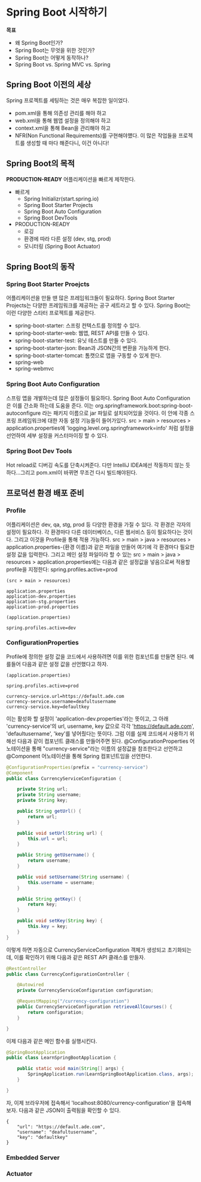 # Spring Boot 시작하기

**목표**
- 왜 Spring Boot인가?
- Spring Boot는 무엇을 위한 것인가?
- Spring Boot는 어떻게 동작하나?
- Spring Boot vs. Spring MVC vs. Spring

## Spring Boot 이전의 세상
Spring 프로젝트를 세팅하는 것은 매우 복잡한 일이었다.
- pom.xml을 통해 의존성 관리를 해야 하고
- web.xml을 통해 웹앱 설정을 정의해야 하고
- context.xml을 통해 Bean을 관리해야 하고
- NFR(Non Functional Requirements)를 구현해야헀다.
이 많은 작업들을 프로젝트를 생성할 때 마다 해준다니, 이건 아니다!

## Spring Boot의 목적
**PRODUCTION-READY** 어플리케이션을 빠르게 제작한다.
- 빠르게
    - Spring Initializr(start.spring.io)
    - Spring Boot Starter Projects
    - Spring Boot Auto Configuration
    - Spring Boot DevTools
- PRODUCTION-READY
    - 로깅
    - 환경에 따라 다른 설정 (dev, stg, prod)
    - 모니터링 (Spring Boot Actuator)

## Spring Boot의 동작

### Spring Boot Starter Proejcts
어플리케이션을 만들 땐 많은 프레임워크들이 필요하다. Spring Boot Starter Projects는 다양한 프레임워크를 제공하는 공구 세트라고 할 수 있다. Spring Boot는 이런 다양한 스타터 프로젝트를 제공한다.
- spring-boot-starter: 스프링 컨텍스트를 정의할 수 있다.
- spring-boot-starter-web: 웹앱, REST API를 만들 수 있다.
- spring-boot-starter-test: 유닛 테스트를 만들 수 있다.
- spring-boot-starter-json: Bean과 JSON간의 변환을 가능하게 한다.
- spring-boot-starter-tomcat: 톰캣으로 앱을 구동할 수 있게 한다.
- spring-web
- spring-webmvc

### Spring Boot Auto Configuration
스프링 앱을 개발하는데 많은 설정들이 필요하다. Spring Boot Auto Configuration은 이를 간소화 하는데 도움을 준다. 이는 org.springframework.boot:spring-boot-autoconfigure 라는 패키지 이름으로 jar 파일로 설치되어있을 것이다. 이 안에 각종 스프링 프레임워크에 대한 자동 설정 기능들이 들어가있다. src > main > resources > application.properties에 'logging.level.org.springframework=info' 처럼 설정을 선언하여 세부 설정을 커스터마이징 할 수 있다.

### Spring Boot Dev Tools
Hot reload로 디버깅 속도를 단축시켜준다. 다만 IntelliJ IDEA에선 작동하지 않는 듯 하다...그리고 pom.xml이 바뀌면 무조건 다시 빌드해야된다.
 
## 프로덕션 환경 배포 준비

### Profile
어플리케이션은 dev, qa, stg, prod 등 다양한 환경을 가질 수 있다. 각 환경은 각자의 설정이 필요하다. 각 환경마다 다른 데이터베이스, 다른 웹서비스 등이 필요하다는 것이다. 그리고 이것을 Profile을 통해 적용 가능하다. src > main > java > resources > application.properties-{환경 이름}과 같은 파일을 만들어 여기에 각 환경마다 필요한 설정 값을 입력한다. 그리고 메인 설정 파일이라 할 수 있는 src > main > java > resources > application.properties에는 다음과 같은 설정값을 넣음으로써 적용할 profile을 지정한다: spring.profiles.active=prod
```
(src > main > resources)

application.properties
application-dev.properties
application-stg.properties
application-prod.properties
```
```
(application.properties)

spring.profiles.active=dev
```

### ConfigurationProperties
Profile에 정의한 설정 값을 코드에서 사용하려면 이를 위한 컴포넌트를 만들면 된다. 예를들어 다음과 같은 설정 값을 선언했다고 하자.
```
(application.properties)

spring.profiles.active=prod

currency-service.url=https://default.ade.com
currency-service.username=deafultusername
currency-service.key=defaultkey
``` 
이는 활성화 할 설정이 'application-dev.properties'라는 뜻이고, 그 아래 'currency-service'의 url, username, key 값으로 각각 'https://default.ade.com', 'defaultusername', 'key'를 넣어줬다는 뜻이다. 그럼 이를 실제 코드에서 사용하기 위해선 다음과 같이 컴포넌트 클래스를 만들어주면 된다. @ConfigurationProperties 어노테이션을 통해 "currency-service"라는 이름의 설정값을 참조한다고 선언하고 @Component 어노테이션을 통해 Spring 컴포넌트임을 선언한다.
```java
@ConfigurationProperties(prefix = "currency-service")
@Component
public class CurrencyServiceConfiguration {

    private String url;
    private String username;
    private String key;

    public String getUrl() {
        return url;
    }

    public void setUrl(String url) {
        this.url = url;
    }

    public String getUsername() {
        return username;
    }

    public void setUsername(String username) {
        this.username = username;
    }

    public String getKey() {
        return key;
    }

    public void setKey(String key) {
        this.key = key;
    }
}
```
이렇게 하면 자동으로 CurrencyServiceConfiguration 객체가 생성되고 초기화되는데, 이를 확인하기 위해 다음과 같은 REST API 클래스를 만들자.
```java
@RestController
public class CurrencyConfigurationController {

    @Autowired
    private CurrencyServiceConfiguration configuration;

    @RequestMapping("/currency-configuration")
    public CurrencyServiceConfiguration retrieveAllCourses() {
        return configuration;
    }

}
```
이제 다음과 같은 메인 함수를 실행시킨다.
```java
@SpringBootApplication
public class LearnSpringBootApplication {

    public static void main(String[] args) {
        SpringApplication.run(LearnSpringBootApplication.class, args);
    }

}

```
자, 이제 브라우저에 접속해서 'localhost:8080/currency-configuration'을 접속해보자. 다음과 같은 JSON이 출력됨을 확인할 수 있다.
```
{
    "url": "https://default.ade.com",
    "username": "deafultusername",
    "key": "defaultkey"
}
```


### Embedded Server

### Actuator
